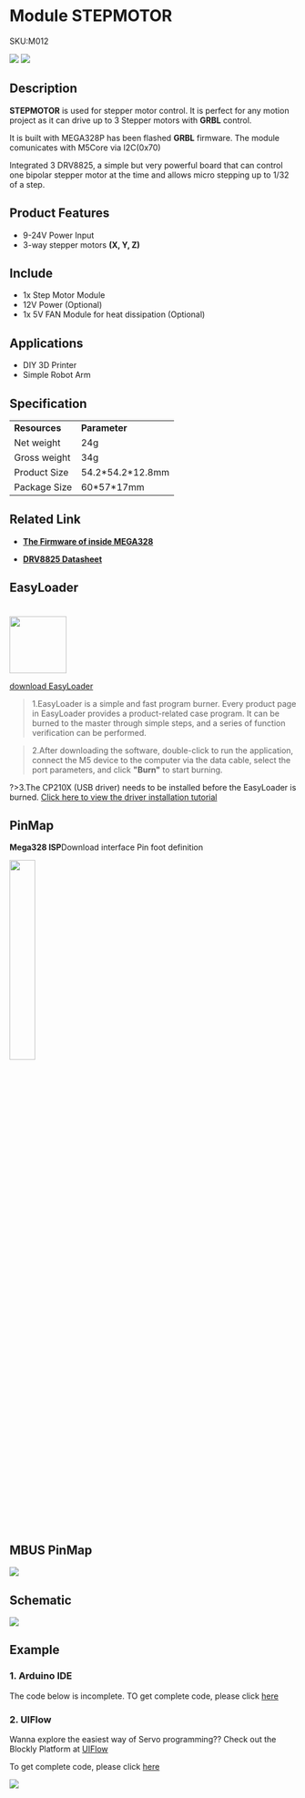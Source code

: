 # Module STEPMOTOR

<el-tag effect="plain">SKU:M012</el-tag>

<div class="product_pic"><img src="assets/img/product_pics/module/module_stepmotor_01.webp"> <img src="assets/img/product_pics/module/module_stepmotor_02.webp"></div>

<!-- <img src="assets/img/product_pics/module/module_stepmotor_04.webp" width="30%" height="30%"> -->

## Description

**STEPMOTOR** is used for stepper motor control. It is perfect for any motion project as it can drive up to 3 Stepper motors with **GRBL** control.

It is built with MEGA328P has been flashed **GRBL** firmware. The module comunicates with M5Core via I2C(0x70)

Integrated 3 DRV8825, a simple but very powerful board that can control one bipolar stepper motor at the time and allows micro stepping up to 1/32 of a step.

## Product Features

-  9-24V Power Input
-  3-way stepper motors **(X, Y, Z)**


## Include

-  1x Step Motor Module
-  12V Power (Optional)
-  1x 5V FAN Module for heat dissipation (Optional)

## Applications

-  DIY 3D Printer
-  Simple Robot Arm

## Specification

<table>
   <tr style="font-weight:bold">
      <td>Resources</td>
      <td>Parameter</td>
   </tr>
   <tr> 
      <td>Net weight</td>
      <td>24g</td>
   </tr>
   <tr>
      <td>Gross weight</td>
      <td>34g</td>
   </tr>
   <tr>
      <td>Product Size</td>
      <td>54.2*54.2*12.8mm</td>
   </tr>
   <tr>
      <td>Package Size</td>
      <td>60*57*17mm</td>
   </tr>
 </table>

## Related Link

- **[The Firmware of inside MEGA328](https://github.com/m5stack/stepmotor_module/tree/master/Firmware%20for%20stepmotor%20module/GRBL-Arduino-Library)**

- **[DRV8825 Datasheet](https://m5stack.oss-cn-shenzhen.aliyuncs.com/resource/docs/datasheet/module/DRV8825_en.pdf)**

## EasyLoader

<img src="https://m5stack.oss-cn-shenzhen.aliyuncs.com/image/EasyLoader_logo.webp" width="100px" style="margin-top:20px">

<a href="https://m5stack.oss-cn-shenzhen.aliyuncs.com/EasyLoader/Module/EasyLoader_STEPMOTOR.exe"><el-button type="primary">download EasyLoader</el-button></a>

>1.EasyLoader is a simple and fast program burner. Every product page in EasyLoader provides a product-related case program. It can be burned to the master through simple steps, and a series of function verification can be performed.

>2.After downloading the software, double-click to run the application, connect the M5 device to the computer via the data cable, select the port parameters, and click **"Burn"** to start burning.

?>3.The CP210X (USB driver) needs to be installed before the EasyLoader is burned. [Click here to view the driver installation tutorial](en/related_documents/M5Burner#install-usb-driver)

## PinMap

**Mega328 ISP**Download interface Pin foot definition

<img src="assets\img\product_pics\app\mega328_isp.webp" width="30%" height="30%">

## MBUS PinMap

<img src="assets\img\product_pics\module\module_bus.webp"/>

## Schematic

<img src="assets/img/product_pics/module/stepmotor_sch.webp">

## Example

### 1. Arduino IDE

The code below is incomplete. TO get complete code, please click [here](https://github.com/m5stack/M5Stack/tree/master/examples/Modules/STEPMOTOR)

### 2. UIFlow

Wanna explore the easiest way of Servo programming?? Check out the Blockly Platform at [UIFlow](flow.m5stack.com)

To get complete code, please click [here](https://github.com/m5stack/M5-ProductExampleCodes/blob/master/Module/STEPMOTOR/UIFlow)

<img src="assets/img/product_pics/module/module_example/STEPMOTOR/example_module_stepmotor_01.webp">

<script>

   var purchase_link = 'https://m5stack.com/collections/m5-module/products/step-motor-module-adapter-fan-module';

   anchor_search(purchase_link);
   scrollFunc();

</script>